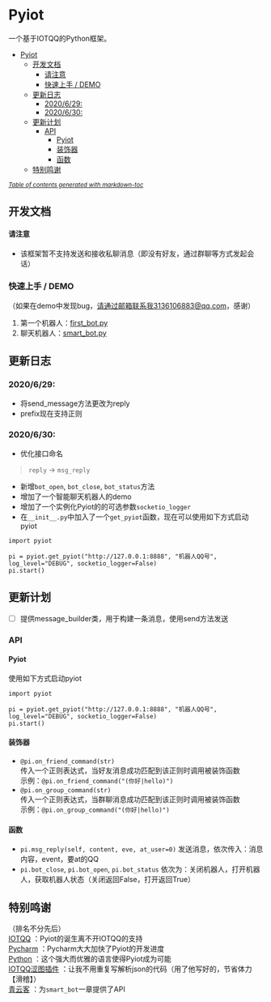 # Pyiot
一个基于IOTQQ的Python框架。  
- [Pyiot](#pyiot)
  * [开发文档](#user-content-开发文档)
      - [请注意](#---)
    + [快速上手 / DEMO](#-------demo)
  * [更新日志](#)
    + [2020/6/29:](#2020-6-29-)
    + [2020/6/30:](#2020-6-30-)
  * [更新计划](#----)
    + [API](#api)
      - [Pyiot](#pyiot-1)
      - [装饰器](#---)
      - [函数](#--)
  * [特别鸣谢](#----)

<small><i><a href='http://ecotrust-canada.github.io/markdown-toc/'>Table of contents generated with markdown-toc</a></i></small>
 
## 开发文档
#### 请注意
* 该框架暂不支持发送和接收私聊消息（即没有好友，通过群聊等方式发起会话）

### 快速上手 / DEMO
（如果在demo中发现bug，请通过邮箱联系我3136106883@qq.com，感谢）
1. 第一个机器人：[first_bot.py](https://www.github.com/KongChengPro/Pyiot/tree/master/demo_first_bot.py)
2. 聊天机器人：[smart_bot.py](https://www.github.com/KongChengPro/Pyiot/tree/master/demo_smart_bot.py)
## 更新日志
### 2020/6/29:  
* 将send_message方法更改为reply
* prefix现在支持正则
### 2020/6/30:
* 优化接口命名
> `reply` -> `msg_reply`
* 新增`bot_open`, `bot_close`, `bot_status`方法
* 增加了一个智能聊天机器人的demo
* 增加了一个实例化Pyiot的的可选参数`socketio_logger`
* 在`__init__.py`中加入了一个`get_pyiot`函数，现在可以使用如下方式启动pyiot
```
import pyiot

pi = pyiot.get_pyiot("http://127.0.0.1:8888", "机器人QQ号", log_level="DEBUG", socketio_logger=False)
pi.start()
```
## 更新计划
- [ ] 提供message_builder类，用于构建一条消息，使用send方法发送
### API
#### Pyiot
使用如下方式启动pyiot
```
import pyiot

pi = pyiot.get_pyiot("http://127.0.0.1:8888", "机器人QQ号", log_level="DEBUG", socketio_logger=False)
pi.start()
```
#### 装饰器
* `@pi.on_friend_command(str)`  
传入一个正则表达式，当好友消息成功匹配到该正则时调用被装饰函数  
示例：`@pi.on_friend_command("(你好|hello)")`
* `@pi.on_group_command(str)`  
传入一个正则表达式，当群聊消息成功匹配到该正则时调用被装饰函数    
示例：`@pi.on_group_command("(你好|hello)")`

#### 函数  
* `pi.msg_reply(self, content, eve, at_user=0)`
发送消息，依次传入：消息内容，event，要at的QQ
* `pi.bot_close`, `pi.bot_open`, `pi.bot_status`
依次为：关闭机器人，打开机器人，获取机器人状态（关闭返回False，打开返回True）
## 特别鸣谢
（排名不分先后）  
[IOTQQ](https://github.com/IOTQQ/IOTQQ)
：Pyiot的诞生离不开IOTQQ的支持  
[Pycharm](https://www.jetbrains.com/pycharm/)
：Pycharm大大加快了Pyiot的开发进度  
[Python](https://www.python.org/)
：这个强大而优雅的语言使得Pyiot成为可能  
[IOTQQ涩图插件](https://github.com/yuban10703/IOTQQ-color_pic/)
：让我不用重复写解析json的代码（用了他写好的，节省体力【滑稽】）  
[青云客](http://www.qingyunke.com/)
：为`smart_bot`一章提供了API